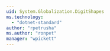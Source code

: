 ```yaml
---
uid: System.Globalization.DigitShapes
ms.technology: 
  - "dotnet-standard"
author: "rpetrusha"
ms.author: "ronpet"
manager: "wpickett"
---
```

